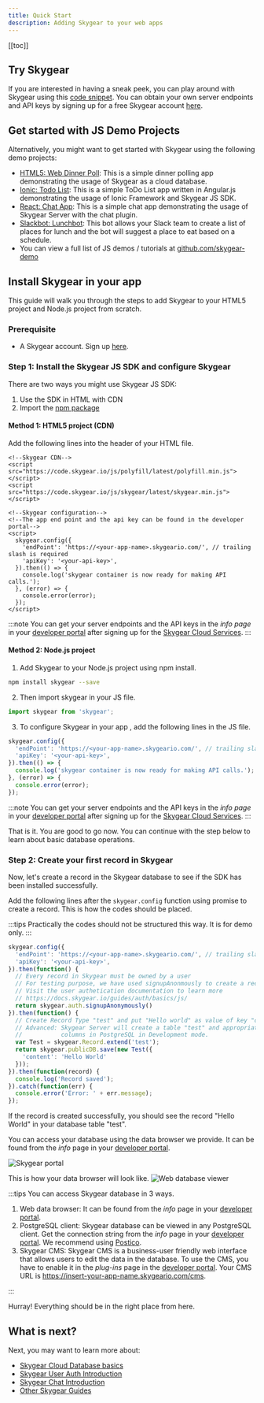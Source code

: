 ```yaml
---
title: Quick Start
description: Adding Skygear to your web apps
---
```


[[toc]]

## Try Skygear

If you are interested in having a sneak peek, you can play around with Skygear using this [code snippet](https://jsfiddle.net/0bu7urc6/). You can obtain your own server endpoints and API keys by signing up for a free Skygear account [here](https://portal.skygear.io/signup).

## Get started with JS Demo Projects

Alternatively, you might want to get started with Skygear using the following demo projects:
* [HTML5: Web Dinner Poll](https://github.com/skygear-demo/web-dinnerpoll): This is a simple dinner polling app demonstrating the usage of Skygear as a cloud database.
* [Ionic: Todo List](https://github.com/skygear-demo/ionic-todo-demo): This is a simple ToDo List app written in Angular.js demonstrating the usage of Ionic Framework and Skygear JS SDK.
* [React: Chat App](https://github.com/skygear-demo/react-chat-demo): This is a simple chat app demonstrating the usage of Skygear Server with the chat plugin.
* [Slackbot: Lunchbot](https://github.com/skygear-demo/skygear-lunchbot-js): This bot allows your Slack team to create a list of places for lunch and the bot will suggest a place to eat based on a schedule.
* You can view a full list of JS demos / tutorials at [github.com/skygear-demo](https://github.com/search?q=topic%3Askygear-js+org%3Askygear-demo)


## Install Skygear in your app

This guide will walk you through the steps to add Skygear to your HTML5 project and Node.js project from scratch.

### Prerequisite

- A Skygear account. Sign up [here](https://portal.skygear.io/signup).


### Step 1: Install the Skygear JS SDK and configure Skygear

There are two ways you might use Skygear JS SDK:
1. Use the SDK in HTML with CDN
1. Import the [npm package](https://www.npmjs.com/package/skygear)

#### Method 1: HTML5 project (CDN)

Add the following lines into the header of your HTML file.

```html5
<!--Skygear CDN-->
<script src="https://code.skygear.io/js/polyfill/latest/polyfill.min.js"></script>
<script src="https://code.skygear.io/js/skygear/latest/skygear.min.js"></script>

<!--Skygear configuration-->
<!--The app end point and the api key can be found in the developer portal-->
<script>
  skygear.config({
    'endPoint': 'https://<your-app-name>.skygeario.com/', // trailing slash is required
    'apiKey': '<your-api-key>',
  }).then(() => {
    console.log('skygear container is now ready for making API calls.');
  }, (error) => {
    console.error(error);
  });
</script>
```

:::note
You can get your server endpoints and the API keys in the _info page_ in your [developer portal](https://portal.skygear.io/apps) after signing up for the [Skygear Cloud Services](https://portal.skygear.io/signup).
:::

#### Method 2: Node.js project

1. Add Skygear to your Node.js project using npm install.

```bash
npm install skygear --save
```

2. Then import skygear in your JS file.

```javascript
import skygear from 'skygear';
```

3. To configure Skygear in your app , add the following lines in the JS file.
```javascript
skygear.config({
  'endPoint': 'https://<your-app-name>.skygeario.com/', // trailing slash is required
  'apiKey': '<your-api-key>',
}).then(() => {
  console.log('skygear container is now ready for making API calls.');
}, (error) => {
  console.error(error);
});
```
:::note
You can get your server endpoints and the API keys in the _info page_ in your [developer portal](https://portal.skygear.io/apps) after signing up for the [Skygear Cloud Services](https://portal.skygear.io/signup).
:::

That is it. You are good to go now. You can continue with the step below to learn about basic database operations.

### Step 2: Create your first record in Skygear

Now, let's create a record in the Skygear database to see if the SDK has been installed successfully.

Add the following lines after the `skygear.config` function using promise to create a record. This is how the codes should be placed.

:::tips
Practically the codes should not be structured this way. It is for demo only.
:::

```javascript
skygear.config({
  'endPoint': 'https://<your-app-name>.skygeario.com/', // trailing slash is required
  'apiKey': '<your-api-key>',
}).then(function() {
  // Every record in Skygear must be owned by a user
  // For testing purpose, we have used signupAnonmously to create a record
  // Visit the user authetication documentation to learn more
  // https://docs.skygear.io/guides/auth/basics/js/
  return skygear.auth.signupAnonymously()
}).then(function() {
  // Create Record Type "test" and put "Hello world" as value of key "content"
  // Advanced: Skygear Server will create a table "test" and appropriate
  //           columns in PostgreSQL in Development mode.
  var Test = skygear.Record.extend('test');
  return skygear.publicDB.save(new Test({
    'content': 'Hello World'
  }));
}).then(function(record) {
  console.log('Record saved');
}).catch(function(err) {
  console.error('Error: ' + err.message);
});
```

If the record is created successfully, you should see the record "Hello World" in your database table "test".

You can access your database using the data browser we provide. It can be found from the _info_ page in your [developer portal](https://portal.skygear.io/apps).

![Skygear portal](/assets/common/open-database-in-web-browser.png)

This is how your data browser will look like.
![Web database viewer](/assets/common/quickstart-database-viewer.png)

:::tips 
<a id="tips-anchor"></a>
You can access Skygear database in 3 ways.
1. Web data browser: It can be found from the _info_ page in your [developer portal](https://portal.skygear.io/apps).
2. PostgreSQL client: Skygear database can be viewed in any PostgreSQL client. Get the connection string from the _info_ page in your [developer portal](https://portal.skygear.io/apps). We recommend using [Postico](https://eggerapps.at/postico/).
3. Skygear CMS: Skygear CMS is a business-user friendly web interface that allows users to edit the data in the database. To use the CMS, you have to enable it in the _plug-ins_ page in the [developer portal](https://portal.skygear.io/apps). Your CMS URL is https://insert-your-app-name.skygeario.com/cms.

:::

Hurray! Everything should be in the right place from here.

## What is next?
Next, you may want to learn more about:
* [Skygear Cloud Database basics](https://docs.skygear.io/guides/cloud-db/basics/js/)
* [Skygear User Auth Introduction](https://docs.skygear.io/guides/auth/basics/js/)
* [Skygear Chat Introduction](https://docs.skygear.io/guides/chat/basics/js/)
* [Other Skygear Guides](https://docs.skygear.io/)
